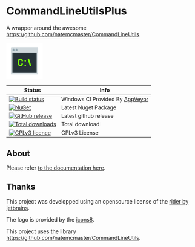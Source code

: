 # CommandLineUtilsPlus

A wrapper around the awesome https://github.com/natemcmaster/CommandLineUtils.

[![logo](docs/images/logo.png)](https://jcaillon.github.io/CommandLineUtilsPlus/)

Status | Info
------ | --------
[![Build status](https://ci.appveyor.com/api/projects/status/nnxt2i0fbi3v67v5/branch/master?svg=true)](https://ci.appveyor.com/project/jcaillon/githubupdater) | Windows CI Provided By [AppVeyor][]
[![NuGet](https://img.shields.io/nuget/v/Noyacode.CommandLineUtilsPlus.svg)](https://www.nuget.org/packages/Noyacode.CommandLineUtilsPlus/) | Latest Nuget Package
[![GitHub release](https://img.shields.io/github/release/jcaillon/CommandLineUtilsPlus.svg)](https://github.com/jcaillon/CommandLineUtilsPlus/releases/latest) | Latest github release
[![Total downloads](https://img.shields.io/github/downloads/jcaillon/CommandLineUtilsPlus/total.svg)](https://github.com/jcaillon/CommandLineUtilsPlus/releases) | Total download
[![GPLv3 licence](https://img.shields.io/badge/License-GPLv3-74A5C2.svg)](https://github.com/jcaillon/CommandLineUtilsPlus/blob/master/LICENSE) | GPLv3 License


[AppVeyor]:http://www.appveyor.com/

## About

Please refer [to the documentation here](https://jcaillon.github.io/CommandLineUtilsPlus/).

## Thanks

This project was developped using an opensource license of the [rider by jetbrains](https://www.jetbrains.com/).

The logo is provided by the [icons8](https://icons8.com/).

This project uses the library https://github.com/natemcmaster/CommandLineUtils.